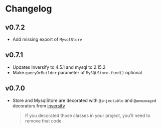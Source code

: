 # Changelog

## v0.7.2

- Add missing export of `MysqlStore`

## v0.7.1

- Updates Inversify to 4.5.1 and mysql to 2.15.2
- Make `queryOrBuilder` parameter of `MySQLStore.find()` optional


## v0.7.0

- Store and MysqlStore are decorated with `@injectable` and `@unmanaged` decorators from [inversify](https://github.com/inversify)

    > If you decorated those classes in your project, you'll need to remove that code
